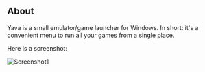 
## About

Yava is a small emulator/game launcher for Windows. In short: it's a convenient
menu to run all your games from a single place.

Here is a screenshot:

![Screenshot1](https://raw.github.com/Beluki/Yava/master/Screenshot/Screenshot1.png)

